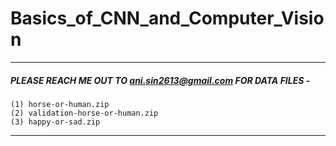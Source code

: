 # Basics_of_CNN_and_Computer_Vision

--------------------------------------------------------------------------
##### PLEASE REACH ME OUT TO ani.sin2613@gmail.com FOR DATA FILES -
    (1) horse-or-human.zip
    (2) validation-horse-or-human.zip
    (3) happy-or-sad.zip
--------------------------------------------------------------------------
